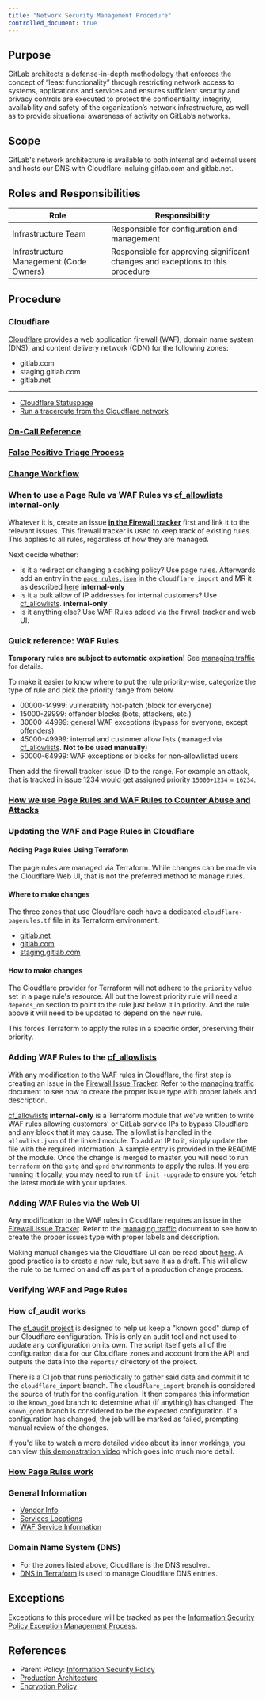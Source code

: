 ```yaml
---
title: "Network Security Management Procedure"
controlled_document: true
---
```


## Purpose

GitLab architects a defense-in-depth methodology that enforces the concept of “least functionality” through restricting network access to systems, applications and services and ensures sufficient security and privacy controls are executed to protect the confidentiality, integrity, availability and safety of the organization’s network infrastructure, as well as to provide situational awareness of activity on GitLab’s networks.

## Scope

GitLab's network architecture is available to both internal and external users and hosts our DNS with Cloudflare incluing gitlab.com and gitlab.net.

## Roles and Responsibilities

| Role  | Responsibility |
|-----------|-----------|
| Infrastructure Team | Responsible for configuration and management |
| Infrastructure Management (Code Owners) | Responsible for approving significant changes and exceptions to this procedure |

## Procedure

### Cloudflare

[Cloudflare](https://cloudflare.com) provides a web application firewall (WAF), domain name system
(DNS), and content delivery network (CDN) for the following zones:

- gitlab.com
- staging.gitlab.com
- gitlab.net

---

- [Cloudflare Statuspage](https://www.cloudflarestatus.com/)
- [Run a traceroute from the Cloudflare network](https://ops.gitlab.net/gitlab-com/gl-infra/cloudflare-traceroute)

### [On-Call Reference](https://gitlab.com/gitlab-com/runbooks/-/blob/master/docs/cloudflare/oncall.md)

### [False Positive Triage Process](https://gitlab.com/gitlab-com/runbooks/-/blob/master/docs/cloudflare/troubleshooting.md#false-positive-triage-process)

### [Change Workflow](https://gitlab.com/gitlab-com/gl-infra/reliability/-/issues/10993)

### When to use a Page Rule vs WAF Rules vs [cf_allowlists](https://ops.gitlab.net/gitlab-com/gl-infra/terraform-modules/cf_allowlists) **internal-only**

Whatever it is, create an issue [**in the Firewall tracker**](https://gitlab.com/gitlab-com/gl-infra/cloudflare-firewall/-/issues) first and link it to the relevant issues. This firewall tracker is used to keep track of existing rules. This applies to all rules, regardless of how they are managed.

Next decide whether:

- Is it a redirect or changing a caching policy? Use page rules. Afterwards add an entry in the [`page_rules.json`](https://ops.gitlab.net/gitlab-com/gl-infra/cloudflare-audit-log/-/blob/cloudflare_import/page_rules.json) in the `cloudflare_import` and MR it as described [here](https://ops.gitlab.net/gitlab-com/gl-infra/cloudflare-audit-log#how-do-i-apply-a-cloudflare-change-then) **internal-only**
- Is it a bulk allow of IP addresses for internal customers? Use [cf_allowlists](https://ops.gitlab.net/gitlab-com/gl-infra/terraform-modules/cf_allowlists). **internal-only**
- Is it anything else? Use WAF Rules added via the firwall tracker and web UI.

### Quick reference: WAF Rules

**Temporary rules are subject to automatic expiration!** See [managing traffic](https://gitlab.com/gitlab-com/runbooks/-/blob/5bee8d98f19b68b912e9adda83bae1bf2fa3d0dd/docs/cloudflare/managing-traffic.md) for details.

To make it easier to know where to put the rule priority-wise, categorize the type of rule and pick the priority range from below

- 00000-14999: vulnerability hot-patch (block for everyone)
- 15000-29999: offender blocks (bots, attackers, etc.)
- 30000-44999: general WAF exceptions (bypass for everyone, except offenders)
- 45000-49999: internal and customer allow lists  (managed via [cf_allowlists](https://ops.gitlab.net/gitlab-com/gl-infra/terraform-modules/cf_allowlists). **Not to be used manually**)
- 50000-64999: WAF exceptions or blocks for non-allowlisted users

Then add the firewall tracker issue ID to the range. For example an attack, that is tracked in issue 1234 would get assigned priority `15000+1234` = `16234`.

[cf_allowlists]: https://ops.gitlab.net/gitlab-com/gl-infra/terraform-modules/cf_allowlists

### [How we use Page Rules and WAF Rules to Counter Abuse and Attacks](https://gitlab.com/gitlab-com/gl-infra/reliability/-/issues/10277)

### Updating the WAF and Page Rules in Cloudflare

#### Adding Page Rules Using Terraform

The page rules are managed via Terraform. While changes can be made via the
Cloudflare Web UI, that is not the preferred method to manage rules.

#### Where to make changes

The three zones that use Cloudflare each have a dedicated
`cloudflare-pagerules.tf` file in its Terraform environment.

- [gitlab.net](https://ops.gitlab.net/gitlab-com/gitlab-com-infrastructure/-/blob/master/environments/ops/cloudflare-pagerules.tf)
- [gitlab.com](https://ops.gitlab.net/gitlab-com/gitlab-com-infrastructure/-/blob/master/environments/gprd/cloudflare-pagerules.tf)
- [staging.gitlab.com](https://ops.gitlab.net/gitlab-com/gitlab-com-infrastructure/-/blob/master/environments/gstg/cloudflare-pagerules.tf)

#### How to make changes

The Cloudflare provider for Terraform will not adhere to the `priority` value
set in a page rule's resource. All but the lowest priority rule will need a
`depends_on` section to point to the rule just below it in priority. And the
rule above it will need to be updated to depend on the new rule.

This forces Terraform to apply the rules in a specific order, preserving their
priority.

### Adding WAF Rules to the [cf_allowlists]

With any modification to the WAF rules in Cloudflare, the first step is
creating an issue in the [Firewall Issue Tracker](https://gitlab.com/gitlab-com/gl-infra/cloudflare-firewall).
Refer to the [managing traffic](https://gitlab.com/gitlab-com/runbooks/-/blob/5bee8d98f19b68b912e9adda83bae1bf2fa3d0dd/docs/cloudflare/managing-traffic.md) document to see how to
create the proper issue type with proper labels and description.

[cf_allowlists](https://ops.gitlab.net/gitlab-com/gl-infra/terraform-modules/cf_allowlists) **internal-only** is a Terraform module that we've written to write WAF rules allowing customers'
or GitLab service IPs to bypass Cloudflare and any block that it may cause. The
allowlist is handled in the `allowlist.json` of the linked module. To add an IP
to it, simply update the file with the required information. A sample entry is
provided in the README of the module. Once the change is merged to master, you
will need to run `terraform` on the `gstg` and `gprd` environments to apply the
rules. If you are running it locally, you may need to run `tf init -upgrade` to
ensure you fetch the latest module with your updates.

### Adding WAF Rules via the Web UI

Any modification to the WAF rules in Cloudflare requires an issue in the
[Firewall Issue Tracker](https://gitlab.com/gitlab-com/gl-infra/cloudflare-firewall).
Refer to the [managing traffic](https://gitlab.com/gitlab-com/runbooks/-/blob/5bee8d98f19b68b912e9adda83bae1bf2fa3d0dd/docs/cloudflare/managing-traffic.md) document to see how to
create the proper issues type with proper labels and description.

Making manual changes via the Cloudflare UI can be read about [here](https://developers.cloudflare.com/firewall/cf-dashboard/create-edit-delete-rules/).
A good practice is to create a new rule, but save it as a draft. This will
allow the rule to be turned on and off as part of a production change process.

### Verifying WAF and Page Rules

### How cf_audit works

The [cf_audit project](https://ops.gitlab.net/gitlab-com/gl-infra/cloudflare-audit-log)
is designed to help us keep a "known good" dump of our Cloudflare configuration.
This is only an audit tool and not used to update any configuration on its own.
The script itself gets all of the configuration data for our Cloudflare zones
and account from the API and outputs the data into the `reports/` directory of
the project.

There is a CI job that runs periodically to gather said data and commit it to
the `cloudflare_import` branch. The `cloudflare_import` branch is considered
the source of truth for the configuration. It then compares this information to
the `known_good` branch to determine what (if anything) has changed. The
`known_good` branch is considered to be the expected configuration. If a
configuration has changed, the job will be marked as failed, prompting manual
review of the changes.

If you'd like to watch a more detailed video about its inner workings, you can
view [this demonstration video](https://youtu.be/vTKyf-PS7Lo) which goes into
much more detail.

### [How Page Rules work](https://gitlab.com/gitlab-com/gl-infra/reliability/-/issues/10989)

### General Information

- [Vendor Info](https://gitlab.com/gitlab-com/runbooks/-/blob/5bee8d98f19b68b912e9adda83bae1bf2fa3d0dd/docs/cloudflare/vendor.md)
- [Services Locations](https://gitlab.com/gitlab-com/runbooks/-/blob/5bee8d98f19b68b912e9adda83bae1bf2fa3d0dd/docs/cloudflare/services-locations.md)
- [WAF Service Information](https://gitlab.com/gitlab-com/runbooks/-/blob/5bee8d98f19b68b912e9adda83bae1bf2fa3d0dd/docs/waf/README.md)

### Domain Name System (DNS)

- For the zones listed above, Cloudflare is the DNS resolver.
- [DNS in Terraform](https://ops.gitlab.net/gitlab-com/gitlab-com-infrastructure/-/tree/master/environments/dns) is used to manage Cloudflare DNS entries.

## Exceptions

Exceptions to this procedure will be tracked as per the [Information Security Policy Exception Management Process](/handbook/security/#information-security-policy-exception-management-process).

## References

- Parent Policy: [Information Security Policy](/handbook/security/)
- [Production Architecture](/handbook/engineering/infrastructure/production/architecture/)
- [Encryption Policy](/handbook/security/threat-management/vulnerability-management/encryption-policy.html#encryption-in-transit)

